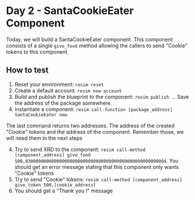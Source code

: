 # Day 2 - SantaCookieEater Component
Today, we will build a SantaCookieEater component. This component consists of a single `give_food` method allowing the callers to send "Cookie" tokens to this component.

## How to test
1. Reset your environment: `resim reset`
1. Create a default account: `resim new-account`
2. Build and publish the blueprint to the component: `resim publish .`. Save the address of the package somewhere.
3. Instantiate a component: `resim call-function [package_address] SantaCookieEater new`

The last command returns two addresses. The address of the created "Cookie" tokens and the address of the component. Remember those, we will need them in the next steps

4. Try to send XRD to the component: `resim call-method [component_address] give_food 500,030000000000000000000000000000000000000000000000000004`. You should get an error message stating that this component only wants "Cookie" tokens
5. Try to send "Cookie" tokens: `resim call-method [component_address] give_token 500,[cookie_address]`
6. You should get a "Thank you !" message